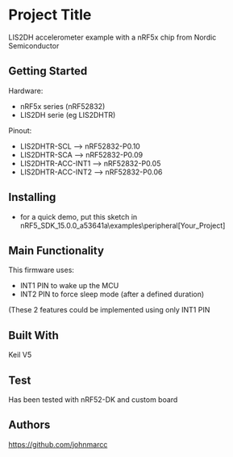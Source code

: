 # Project Title

LIS2DH accelerometer example with a nRF5x chip from Nordic Semiconductor

## Getting Started

Hardware: 

- nRF5x series (nRF52832)
- LIS2DH serie (eg LIS2DHTR)

Pinout: 

- LIS2DHTR-SCL --> nRF52832-P0.10
- LIS2DHTR-SCA --> nRF52832-P0.09
- LIS2DHTR-ACC-INT1 --> nRF52832-P0.05
- LIS2DHTR-ACC-INT2 --> nRF52832-P0.06

## Installing
- for a quick demo, put this sketch in nRF5_SDK_15.0.0_a53641a\examples\peripheral\[Your_Project]

## Main Functionality
This firmware uses:

- INT1 PIN to wake up the MCU
- INT2 PIN to force sleep mode (after a defined duration)

(These 2 features could be implemented using only INT1 PIN

## Built With

Keil V5

## Test
Has been tested with nRF52-DK and custom board 

## Authors
https://github.com/johnmarcc


